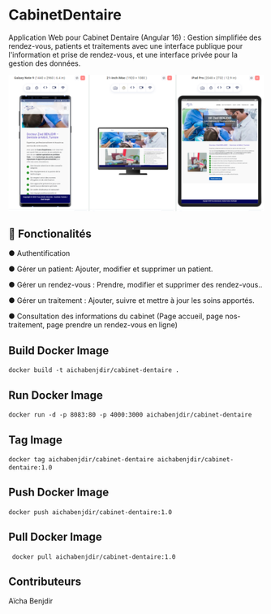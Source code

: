 # CabinetDentaire

Application Web pour Cabinet Dentaire (Angular 16) : Gestion simplifiée des rendez-vous, patients et traitements avec une interface publique pour l'information et prise de rendez-vous, et une interface privée pour la gestion des données. 




![](https://github.com/AichaBenjdir/Cabinet-Dentaire/blob/665727fb8d7f27c29b9eccf8be8f897cccd8b4f5/Cabinet%20dentaire.png)






## 🚀 Fonctionalités

● Authentification 

● Gérer un patient: Ajouter, modifier et supprimer un patient.

● Gérer un rendez-vous : Prendre, modifier et supprimer des rendez-vous..

● Gérer un traitement : Ajouter, suivre et mettre à jour les soins apportés.

● Consultation des informations du cabinet (Page accueil, page nos-traitement, page prendre un rendez-vous en ligne) 


## Build Docker Image

    docker build -t aichabenjdir/cabinet-dentaire .

## Run Docker Image
  
    docker run -d -p 8083:80 -p 4000:3000 aichabenjdir/cabinet-dentaire

## Tag Image
     
    docker tag aichabenjdir/cabinet-dentaire aichabenjdir/cabinet-dentaire:1.0

## Push Docker Image
    
    docker push aichabenjdir/cabinet-dentaire:1.0

## Pull Docker Image
   
     docker pull aichabenjdir/cabinet-dentaire:1.0
   
## Contributeurs
  Aïcha Benjdir 

